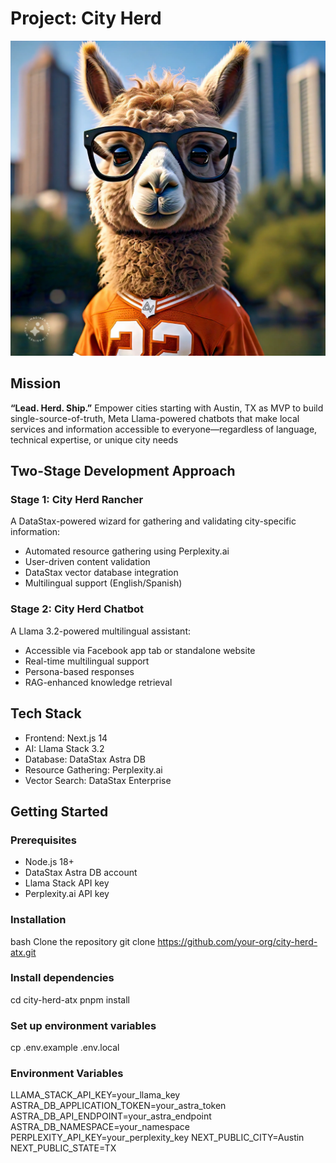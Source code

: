 # Project: City Herd

<img src="https://github.com/daniel-p-green/project-city-herd/blob/main/project-city-herd_meta-llama-impact-2024/src/lib/trpc/brand/project-city-herd_CV-Logo-llama-Enhanced-SR-Edit.webp" alt="Project City Herd ProfPic" width="650">

## Mission
**“Lead. Herd. Ship.”**
Empower cities starting with Austin, TX as MVP to build single-source-of-truth, Meta Llama-powered chatbots that make local services and information accessible to everyone—regardless of language, technical expertise, or unique city needs

## Two-Stage Development Approach

### Stage 1: City Herd Rancher
A DataStax-powered wizard for gathering and validating city-specific information:
- Automated resource gathering using Perplexity.ai
- User-driven content validation
- DataStax vector database integration
- Multilingual support (English/Spanish)

### Stage 2: City Herd Chatbot
A Llama 3.2-powered multilingual assistant:
- Accessible via Facebook app tab or standalone website
- Real-time multilingual support
- Persona-based responses
- RAG-enhanced knowledge retrieval

## Tech Stack
- Frontend: Next.js 14
- AI: Llama Stack 3.2
- Database: DataStax Astra DB
- Resource Gathering: Perplexity.ai
- Vector Search: DataStax Enterprise

## Getting Started

### Prerequisites
- Node.js 18+
- DataStax Astra DB account
- Llama Stack API key
- Perplexity.ai API key

### Installation

bash
Clone the repository
git clone https://github.com/your-org/city-herd-atx.git

### Install dependencies
cd city-herd-atx
pnpm install

### Set up environment variables
cp .env.example .env.local

### Environment Variables

LLAMA_STACK_API_KEY=your_llama_key
ASTRA_DB_APPLICATION_TOKEN=your_astra_token
ASTRA_DB_API_ENDPOINT=your_astra_endpoint
ASTRA_DB_NAMESPACE=your_namespace
PERPLEXITY_API_KEY=your_perplexity_key
NEXT_PUBLIC_CITY=Austin
NEXT_PUBLIC_STATE=TX

